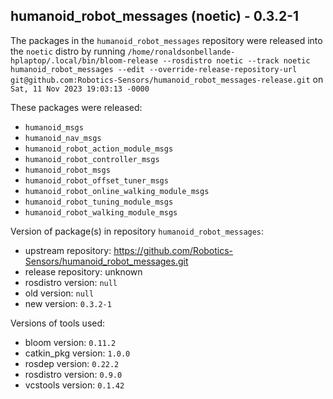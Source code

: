 ## humanoid_robot_messages (noetic) - 0.3.2-1

The packages in the `humanoid_robot_messages` repository were released into the `noetic` distro by running `/home/ronaldsonbellande-hplaptop/.local/bin/bloom-release --rosdistro noetic --track noetic humanoid_robot_messages --edit --override-release-repository-url git@github.com:Robotics-Sensors/humanoid_robot_messages-release.git` on `Sat, 11 Nov 2023 19:03:13 -0000`

These packages were released:
- `humanoid_msgs`
- `humanoid_nav_msgs`
- `humanoid_robot_action_module_msgs`
- `humanoid_robot_controller_msgs`
- `humanoid_robot_msgs`
- `humanoid_robot_offset_tuner_msgs`
- `humanoid_robot_online_walking_module_msgs`
- `humanoid_robot_tuning_module_msgs`
- `humanoid_robot_walking_module_msgs`

Version of package(s) in repository `humanoid_robot_messages`:

- upstream repository: https://github.com/Robotics-Sensors/humanoid_robot_messages.git
- release repository: unknown
- rosdistro version: `null`
- old version: `null`
- new version: `0.3.2-1`

Versions of tools used:

- bloom version: `0.11.2`
- catkin_pkg version: `1.0.0`
- rosdep version: `0.22.2`
- rosdistro version: `0.9.0`
- vcstools version: `0.1.42`


